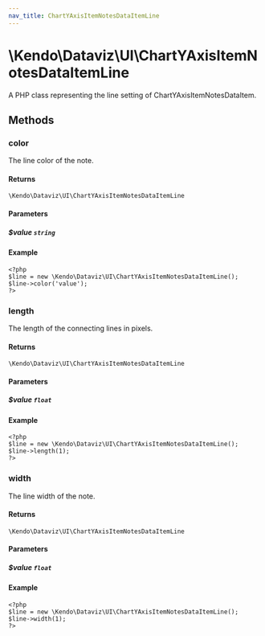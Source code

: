 ```yaml
---
nav_title: ChartYAxisItemNotesDataItemLine
---
```


# \Kendo\Dataviz\UI\ChartYAxisItemNotesDataItemLine

A PHP class representing the line setting of ChartYAxisItemNotesDataItem.


## Methods

### color
The line color of the note.

#### Returns
`\Kendo\Dataviz\UI\ChartYAxisItemNotesDataItemLine`

#### Parameters

##### $value `string`



#### Example 
    <?php
    $line = new \Kendo\Dataviz\UI\ChartYAxisItemNotesDataItemLine();
    $line->color('value');
    ?>

### length
The length of the connecting lines in pixels.

#### Returns
`\Kendo\Dataviz\UI\ChartYAxisItemNotesDataItemLine`

#### Parameters

##### $value `float`



#### Example 
    <?php
    $line = new \Kendo\Dataviz\UI\ChartYAxisItemNotesDataItemLine();
    $line->length(1);
    ?>

### width
The line width of the note.

#### Returns
`\Kendo\Dataviz\UI\ChartYAxisItemNotesDataItemLine`

#### Parameters

##### $value `float`



#### Example 
    <?php
    $line = new \Kendo\Dataviz\UI\ChartYAxisItemNotesDataItemLine();
    $line->width(1);
    ?>

